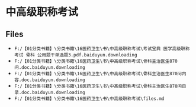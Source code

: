 # 中高级职称考试

## Files

- `F:/【01分类书籍】\分类书籍\16医药卫生\书\中高级职称考试\考试宝典 医学高级职称考试 骨科 公用题干单选题3.pdf.baiduyun.downloading`
- `F:/【01分类书籍】\分类书籍\16医药卫生\书\中高级职称考试\骨科主治医生870问.doc.baiduyun.downloading`
- `F:/【01分类书籍】\分类书籍\16医药卫生\书\中高级职称考试\骨科主治医生870问内容.doc.baiduyun.downloading`
- `F:/【01分类书籍】\分类书籍\16医药卫生\书\中高级职称考试\骨科主治医生870问目录.doc.baiduyun.downloading`
- `F:/【01分类书籍】\分类书籍\16医药卫生\书\中高级职称考试\files.md`
